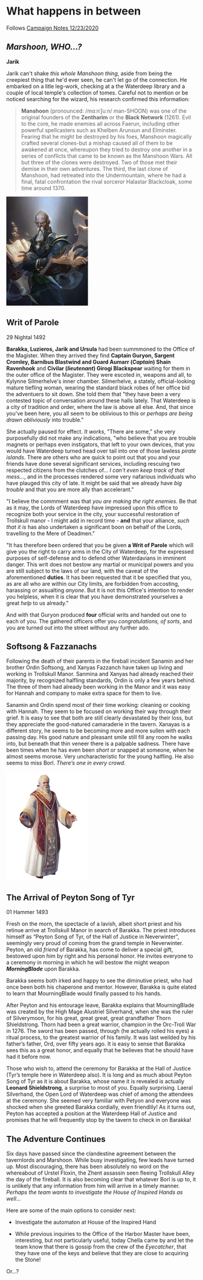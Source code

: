 # What happens in between

Follows [Campaign Notes 12/23/2020](https://github.com/gregofgreg5/magick-ink2020/blob/main/story-so-far/wdh-2020-12-23-campaign-note.md#campaign-notes-december-23-2020)

## *Marshoon, WHO...?*
**Jarik**

Jarik can't shake *this whole Manshoon thing*, aside from being the creepiest thing that he'd ever seen, he can't let go of the connection. He embarked on a litle leg-work, checking at a the Waterdeep library and a couple of local temple's collection of tomes. Careful not to mention or be noticed searching for the wizard, his research confirmed this information:

>**Manshoon** (pronounced: /mɑːnˈʃuːn/ man-SHOON) was one of the original founders of the **Zentharim** or the **Black Network** (1261). Evil to the core, he made enemies all across Faerun, including other powerful spellcasters such as Khelben Arunsun and Elminster. Fearing that he might be destroyed by his foes, Manshoon magically crafted several clones-but a mishap caused all of them to be awakened at once, whereupon they tried to destroy one another in a series of conflicts that came to be known as the Manshoon Wars. All but three of the clones were destroyed. Two of those met their demise in their own adventures. The third, the last clone of Manshoon, had retreated into the Undermountain, where he had a final, fatal confrontation the rival sorceror Halastar Blackcloak, some time around 1370.

![image](https://github.com/gregofgreg5/magick-ink2020/blob/main/images/classic-monshoon.jpg)



## Writ of Parole

29  Nightal 1492

**Barakka, Luzieros, Jarik and Ursula** had been summmoned to the Office of the Magister. When they arrived they find **Captain Guryon, Sargent  Cromley, Barnibus Blastwind and Guard Aumarr (*Captain*) Shain Ravenhook** and **Civilar (*lieutenant*) Girogi Blackspear** waiting for them in the outer office of the Magister. They were escoted in, weapons and all, to Kylynne Silmerhelve's inner chamber. Silmerhelve, a stately, official-looking mature tiefling woman, wearing the standard black robes of her office bid the adventuers to sit down. She told them that "they have been a very contested topic of conversation around these halls lately. That Waterdeep is a city of tradition and order, where the law is above all else. And, that since you've been here, you all seem to be oblivious to this or *perhaps are being drawn obliviously* into trouble."

She actually paused for effect. *It works*, "There are some," she very purposefully did not make any indications, "who believe that you are trouble magnets or perhaps even instigators, that left to your own devices, that you would have Waterdeep turned head over tail into one of those lawless *pirate islands*. There are others who are quick to point out that you and your friends have done several significant services, including rescuing two respected citizens from the clutches of... *I can't even keep track of that mess...*, and in the processes rendered some very nafarious individuals who have plauged this city of late. It might be said that we already have *big trouble* and that you are more ally than accelerant."

"I believe the commment was that *you are making the right enemies.* Be that as it may, the Lords of Waterdeep have impressed upon this office to recognize both your service in the city, your successful restoration of Trollskull manor - I might add in record time - **and** that your alliance, *such that it is* has also undertaken a significant boon on behalf of the Lords, travelling to the Mere of Deadmen."

"It has therefore been ordered that you be given **a Writ of Parole** which will give you the right to carry arms in the City of Waterdeep, for the expressed purposes of self-defense and to defend other Waterdavians in imminent danger. This writ does not bestow any martial or municipal powers and you are still subject to the laws of our land, with the caveat of the aforementioned **duties**. It has been requested that it be specified that you, as are all who are within our City limits, are forbidden from accosting, harassing or assualting *anyone*. But it is not this Office's intention to render you helpless, when it is clear that you have demonstrated yourselves a great *help* to us already."

And with that Guryon produced **four** official writs and handed out one to each of you. The gathered officers offer you *congratulations, of sorts*, and you are turned out into the street without any further ado.

## Softsong & Fazzanachs

Following the death of their parents in the fireball incident Sanamin and her brother Ordin Softsong, and Xanyas Fazzanch have taken up living and working in Trollskull Manor. Sanmina and Xanyas had already reached their majority, by recognized halfling standards, Ordin is only a few years behind. The three of them had already been working in the Manor and it was easy for Hannah and company to make extra space for them to live.

Sanamin and Ordin spend most of their time working: cleaning or cooking with Hannah. They seem to be focused on working their way through their grief. It is easy to see that both are still clearly devastated by their loss, but they appreciate the good-natured camaraderie in the tavern. Xanayas is a different story, he seems to be becoming more and more sullen with each passing day. His good nature and pleasant smile still fill any room he walks into, but beneath that thin veneer there is a palpable sadness. There have been times when he has even been *short* or snapped at someone, when he almost seems morose. Very uncharacteristic for the young halfling. He also seems to miss Borl. *There’s one in every crowd*.

![image](https://github.com/gregofgreg5/magick-ink2020/blob/main/images/Peyton%20Song%20of%20Tyr.jpg)
## The Arrival of Peyton Song of Tyr

01 Hammer 1493

Fresh on the morn, the spectacle of a lavish, albeit short priest and his retinue arrive at Trollskull Manor in search of Barakka. The priest introduces himself as “Peyton Song of Tyr, of the Hall of Justice in Neverwinter”, seemingly very proud of coming from the grand temple in Neverwinter. Peyton, an old *friend* of Barakka, has come to deliver a special gift, bestowed upon him by right and his personal honor. He invites everyone to a ceremony in morning in which he will bestow the might weapon ***MorningBlade*** upon Barakka.

Barakka seems both irked and happy to see the diminutive priest, who had once been both his chaperone and mentor. However, Barakka is quite elated to learn that MourningBlade would finally passed to his hands.

After Peyton and his entourage leave, Barakka explains that MourningBlade was created by the High Mage Alustriel Silverhand, when she was the ruler of Silverymoon, for his great, great great, great grandfather Thorn Shieldstrong. Thorn had been a great warrior, champion in the Orc-Troll War in 1276. The sword has been passed, through (he actually rolled his eyes) a ritual process, to the greatest warrior of his family. It was last weilded by his father’s father, Ord, over fifty years ago. It is easy to sense that Barakka sees this as a great honor, and equally that he believes that he should have had it before now.

Those who wish to, attend the ceremony for Barakka at the Hall of Justice (Tyr’s temple here in Waterdeep also). It is long and as much about Peyton Song of Tyr as it is about Barakka, whose name it is revealed is actually **Leonard Shieldstrong**, a surprise to most of you. Equally surprising. Laeral Silverhand, the Open Lord of Waterdeep was chief of among the attendees at the ceremony. She seemed very familiar with Petyon and everyone was shocked when she greeted Barakka cordially, even friendlily!
As it turns out, Peyton has accepted a position at the Waterdeep Hall of Justice and promises that he will frequently stop by the tavern to check in on Barakka!

## The Adventure Continues

Six days have passed since the clandestine agreement between the tavernlords and Marshoon. While busy investigating, few leads have turned up. Most discouraging, there has been absolutely no word on the whereabout of Urstel Floxin, the Zhent assassin seen fleeing Trollskull Alley the day of the fireball. It is also becoming clear that whatever Borl is up to, it is unlikely that any information from him will arrive in a timely manner. *Perhaps the team wants to investigate the House of Inspired Hands as well*…

Here are some of the main options to consider next:
* Investigate the automaton at House of the Inspired Hand

* While previous inquiries to the Office of the Harbor Master have been, interesting, but not particularly useful, today Chella came by and let the team know that there is gossip from the crew of the *Eyecatcher*, that they have one of the keys and believe that they are close to acquiring the Stone!  

Or…?




